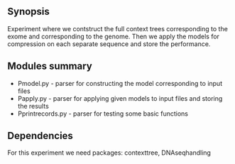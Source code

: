 ## Synopsis
Experiment where we contstruct the full context trees corresponding to 
the exome and corresponding to the genome. Then we apply the models for 
compression on each separate sequence and store the performance.

## Modules summary
- Pmodel.py - parser for constructing the model corresponding to input files
- Papply.py - parser for applying given models to input files and storing the results
- Pprintrecords.py - parser for testing some basic functions

## Dependencies
For this experiment we need packages: contexttree, DNAseqhandling
